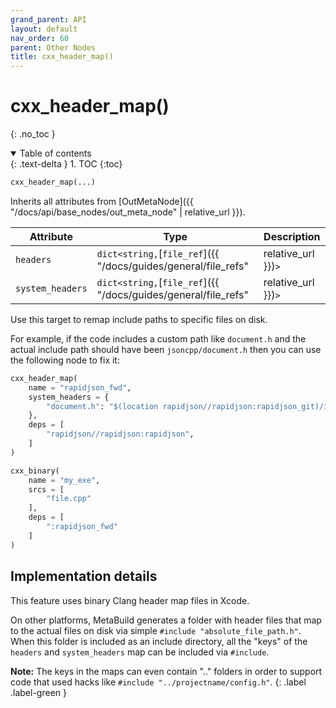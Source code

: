 ```yaml
---
grand_parent: API
layout: default
nav_order: 60
parent: Other Nodes
title: cxx_header_map()
---
```


# cxx_header_map()
{: .no_toc }


<details open markdown="block">
  <summary>
    Table of contents
  </summary>
  {: .text-delta }
1. TOC
{:toc}
</details>




```python
cxx_header_map(...)
```

Inherits all attributes from [OutMetaNode]({{ "/docs/api/base_nodes/out_meta_node" | relative_url }}).

| Attribute | Type | Description |
|-----------|------|-------------|
| `headers` | `dict<string,`[`file_ref`]({{ "/docs/guides/general/file_refs" | relative_url }})`>` | List of headers to be added to the map. |
| `system_headers` | `dict<string,`[`file_ref`]({{ "/docs/guides/general/file_refs" | relative_url }})`>` | Same as `headers`, but allows using the `#include <name>` syntax to include the header. |

Use this target to remap include paths to specific files on disk.

For example, if the code includes a custom path like `document.h` and the actual include path should have been `jsoncpp/document.h` then you can use the following node to fix it:

```python
cxx_header_map(
    name = "rapidjson_fwd",
    system_headers = {
        "document.h": "$(location rapidjson//rapidjson:rapidjson_git)/include/rapidjson/document.h",
    },
    deps = [
        "rapidjson//rapidjson:rapidjson",
    ]
)

cxx_binary(
    name = "my_exe",
    srcs = [
        "file.cpp"
    ],
    deps = [
        ":rapidjson_fwd"
    ]
)
```

## Implementation details

This feature uses binary Clang header map files in Xcode.

On other platforms, MetaBuild generates a folder with header files that map to the actual files on disk via simple `#include "absolute_file_path.h"`. When this folder is included as an include directory, all the "keys" of the `headers` and `system_headers` map can be included via `#include`.

**Note:** The keys in the maps can even contain ".." folders in order to support code that used hacks like `#include "../projectname/config.h"`.
{: .label .label-green }

